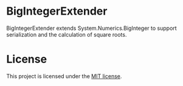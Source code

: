 BigIntegerExtender
==================

BigIntegerExtender extends System.Numerics.BigInteger to support serialization and the calculation of square roots.


License
==================
This project is licensed under the [MIT license](blob/master/LICENSE).
